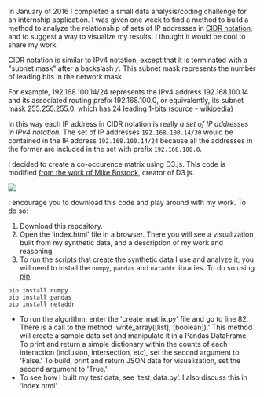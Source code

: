 In January of 2016 I completed a small data analysis/coding challenge for an internship application. I was given one week to find a method to build a method to analyze the relationship of sets of IP addresses in [CIDR notation](https://en.wikipedia.org/wiki/Classless_Inter-Domain_Routing), and to suggest a way to visualize my results. I thought it would be cool to share my work.

CIDR notation is similar to IPv4 notation, except that it is terminated with a "subnet mask" after a backslash `/`. This subnet mask represents the number of leading bits in the network mask. 

For example, 192.168.100.14/24 represents the IPv4 address 192.168.100.14 and its associated routing prefix 192.168.100.0, or equivalently, its subnet mask 255.255.255.0, which has 24 leading 1-bits (source - [wikipedia](https://en.wikipedia.org/wiki/Classless_Inter-Domain_Routing#CIDR_notation))

In this way each IP address in CIDR notation is really _a set of IP addresses in IPv4 notation._ The set of IP addresses `192.168.100.14/30` would be contained in the IP address `192.168.100.14/24` because all the addresses in the former are included in the set with prefix `192.168.100.0`. 

I decided to create a co-occurence matrix using D3.js. This code is modified [from the work of Mike Bostock](http://bost.ocks.org/mike/miserables/), creator of D3.js. 


![](https://github.com/tamirbennatan/IP_adress_data_analysis_challenge/blob/master/image.gif)

I encourage you to download this code and play around with my work. To do so:

1. Download this repository.
2. Open the 'index.html' file in a browser. There you will see a visualization built from my synthetic data, and a description of my work and reasoning.
3. To run the scripts that create the synthetic data I use and analyze it, you will need to install the `numpy`, `pandas`  and `nataddr` libraries. To do so using [pip](https://pip.pypa.io/en/stable/):
```
pip install numpy
pip install pandas
pip install netaddr
```
- To run the algorithm, enter the 'create_matrix.py' file and go to line 82. There is a call to the method 'write_array([list], [boolean]).' This method will create a sample data set and manipulate it in a Pandas DataFrame. To print and return a simple dictionary within the counts of each interaction (inclusion, intersection, etc), set the second argument to 'False.' To build, print and return JSON data for visualization, set the second argument to 'True.'
- To see how I built my test data, see ‘test_data.py’. I also discuss this in ‘index.html’.

